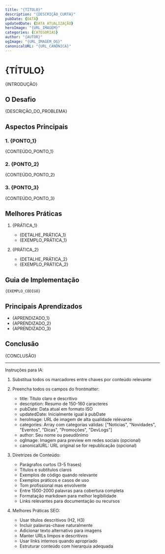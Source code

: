 ```yaml
---
title: "{TÍTULO}"
description: "{DESCRIÇÃO_CURTA}"
pubDate: {DATA}
updatedDate: {DATA_ATUALIZAÇÃO}
heroImage: "{URL_IMAGEM}"
categories: {CATEGORIAS}
author: "{AUTOR}"
ogImage: "{URL_IMAGEM_OG}"
canonicalURL: "{URL_CANÔNICA}"
---
```


# {TÍTULO}

{INTRODUÇÃO}

## O Desafio

{DESCRIÇÃO_DO_PROBLEMA}

## Aspectos Principais

### 1. {PONTO_1}

{CONTEÚDO_PONTO_1}

### 2. {PONTO_2}

{CONTEÚDO_PONTO_2}

### 3. {PONTO_3}

{CONTEÚDO_PONTO_3}

## Melhores Práticas

1. {PRÁTICA_1}
   - {DETALHE_PRÁTICA_1}
   - {EXEMPLO_PRÁTICA_1}

2. {PRÁTICA_2}
   - {DETALHE_PRÁTICA_2}
   - {EXEMPLO_PRÁTICA_2}

## Guia de Implementação

```{LINGUAGEM}
{EXEMPLO_CÓDIGO}
```

## Principais Aprendizados

- {APRENDIZADO_1}
- {APRENDIZADO_2}
- {APRENDIZADO_3}

## Conclusão

{CONCLUSÃO}

---
Instruções para IA:

1. Substitua todos os marcadores entre chaves por conteúdo relevante
2. Preencha todos os campos do frontmatter:
   - title: Título claro e descritivo
   - description: Resumo de 150-160 caracteres
   - pubDate: Data atual em formato ISO
   - updatedDate: Inicialmente igual à pubDate
   - heroImage: URL de imagem de alta qualidade relevante
   - categories: Array com categorias válidas: ["Noticias", "Novidades", "Eventos", "Dicas", "Promoções", "DevLogs"]
   - author: Seu nome ou pseudônimo
   - ogImage: Imagem para preview em redes sociais (opcional)
   - canonicalURL: URL original se for republicação (opcional)

3. Diretrizes de Conteúdo:
   - Parágrafos curtos (3-5 frases)
   - Títulos e subtítulos claros
   - Exemplos de código quando relevante
   - Exemplos práticos e casos de uso
   - Tom profissional mas envolvente
   - Entre 1500-2000 palavras para cobertura completa
   - Formatação markdown para melhor legibilidade
   - Links relevantes para documentação ou recursos

4. Melhores Práticas SEO:
   - Usar títulos descritivos (H2, H3)
   - Incluir palavras-chave naturalmente
   - Adicionar texto alternativo para imagens
   - Manter URLs limpos e descritivos
   - Usar links internos quando apropriado
   - Estruturar conteúdo com hierarquia adequada